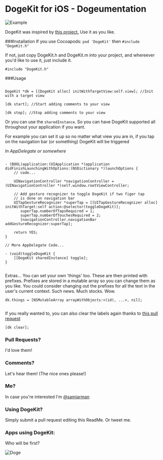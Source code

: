 DogeKit for iOS - Dogeumentation
=======

![Example](http://i.imgur.com/wHyo2gn.png)




DogeKit was inspired by [this project.](http://visualidiot.com/articles/doge) Use it as you like. 

###Installation
If you use Cocoapods:
`pod 'DogeKit'`
then `#include "DogeKit.h"`

If not, just copy DogeKit.h and DogeKit.m into your project, and whereever you'd like to use it, just include it. 

	#include "DogeKit.h"


###Usage

```objc

DogeKit *dk = [[DogeKit alloc] initWithTargetView:self.view]; //Init with a target view

[dk start]; //Start adding comments to your view

[dk stop]; //Stop adding comments to your view

```
	
Or you can use the `sharedInstance`. So you can have DogeKit supported all throughout your application if you want.

For example you can set it up so no matter what view you are in, if you tap on the navigation bar (or something) DogeKit will be triggered

*In AppDelegate or somewhere*


```objc

- (BOOL)application:(UIApplication *)application didFinishLaunchingWithOptions:(NSDictionary *)launchOptions {
	// code...
	
	UINavigationController *navigationController = (UINavigationController *)self.window.rootViewController;
	
	// Add gesture recognizer to toggle DogeKit if two figer tap 
	// is done on navigation bar
	UITapGestureRecognizer *superTap = [[UITapGestureRecognizer alloc] initWithTarget:self action:@selector(toggleDogeKit)];
       superTap.numberOfTapsRequired = 1;
       superTap.numberOfTouchesRequired = 2;
       [navigationController.navigationBar addGestureRecognizer:superTap];
       
	return YES;
}

// More AppDelegate Code...

- (void)toggleDogeKit {
    [[DogeKit sharedInstance] toggle];
}
	
```

Extras...
You can set your own 'things' too. These are then printed with prefixes. Prefixes are stored in a mutable array so you can change them as you like. You could consider changing out the prefixes for all the text in the user's current context. Such news. Much stocks. Wow. 

```objc
dk.things = [NSMutableArray arrayWithObjects:<(id), ...>, nil];
	
``` 
If you really wanted to, you can also clear the labels again thanks to [this pull request](https://github.com/samjarman/DogeKit/pull/1)

```objc
[dk clear];
```
### Pull Requests? 
I'd love them!

### Comments?
Let's hear them! (The nice ones please!)


### Me? 
In case you're interested I'm [@samjarman](http://twitter.com/samjarman)

### Using DogeKit?
Simply submit a pull request editing this ReadMe. Or tweet me. 

### Apps using DogeKit:
Who will be first?

![Doge](http://weknowmemes.com/generator/uploads/generated/g1387468120607223108.jpg)

